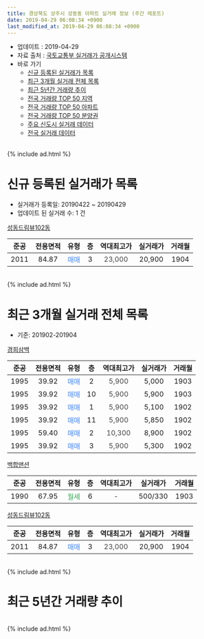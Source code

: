 ```yaml
---
title: 경상북도 상주시 성동동 아파트 실거래 정보 (주간 레포트)
date: 2019-04-29 06:08:34 +0900
last_modified_at: 2019-04-29 06:08:34 +0900
---
```


* 업데이트 : 2019-04-29
* 자료 출처 : [국토교통부 실거래가 공개시스템](http://rt.molit.go.kr)
* 바로 가기
    * [신규 등록된 실거래가 목록](#신규-등록된-실거래가-목록)
    * [최근 3개월 실거래 전체 목록](#최근-3개월-실거래-전체-목록)
    * [최근 5년간 거래량 추이](#최근-5년간-거래량-추이)
    * [전국 거래량 TOP 50 지역](https://inasie.github.io/apt-trade-info/최근-3개월-전국에서-가장-거래가-많이-발생한-지역)
    * [전국 거래량 TOP 50 아파트](https://inasie.github.io/apt-trade-info/최근-3개월-전국에서-가장-거래가-많이-발생한-아파트)
    * [전국 거래량 TOP 50 분양권](https://inasie.github.io/apt-trade-info/최근-3개월-전국에서-가장-거래가-많이-발생한-분양권)
    * [주요 신도시 실거래 데이터](https://inasie.github.io/apt-trade-info/주요-신도시)
    * [전국 실거래 데이터](https://inasie.github.io/apt-trade-info/전국)
<br>
{% include ad.html %}
<br>

# 신규 등록된 실거래가 목록
* 실거래가 등록일: 20190422 ~ 20190429
* 업데이트 된 실거래 수: 1 건


[성동드림뷰102동](https://search.naver.com/search.naver?query=%EA%B2%BD%EC%83%81%EB%B6%81%EB%8F%84+%EC%83%81%EC%A3%BC%EC%8B%9C+%EC%84%B1%EB%8F%99%EB%8F%99+%EC%84%B1%EB%8F%99%EB%93%9C%EB%A6%BC%EB%B7%B0102%EB%8F%99)

|준공|전용면적|유형|층|역대최고가|실거래가|거래월|
|:---:|:---:|:---:|:---:|:---:|:---:|:---:|
|2011|84.87|<span style="color:#4285f3">매매</span>|3|<span style="color:#444444">23,000</span>|20,900|1904|


<br>
{% include ad.html %}
<br>

# 최근 3개월 실거래 전체 목록
* 기준: 201902-201904


[경희삼백](https://search.naver.com/search.naver?query=%EA%B2%BD%EC%83%81%EB%B6%81%EB%8F%84+%EC%83%81%EC%A3%BC%EC%8B%9C+%EC%84%B1%EB%8F%99%EB%8F%99+%EA%B2%BD%ED%9D%AC%EC%82%BC%EB%B0%B1)

|준공|전용면적|유형|층|역대최고가|실거래가|거래월|
|:---:|:---:|:---:|:---:|:---:|:---:|:---:|
|1995|39.92|<span style="color:#4285f3">매매</span>|2|<span style="color:#444444">5,900</span>|5,000|1903|
|1995|39.92|<span style="color:#4285f3">매매</span>|10|<span style="color:#444444">5,900</span>|5,900|1903|
|1995|39.92|<span style="color:#4285f3">매매</span>|1|<span style="color:#444444">5,900</span>|5,100|1902|
|1995|39.92|<span style="color:#4285f3">매매</span>|11|<span style="color:#444444">5,900</span>|5,850|1902|
|1995|59.40|<span style="color:#4285f3">매매</span>|2|<span style="color:#444444">10,300</span>|8,900|1902|
|1995|39.92|<span style="color:#4285f3">매매</span>|3|<span style="color:#444444">5,900</span>|5,300|1902|

[백합맨션](https://search.naver.com/search.naver?query=%EA%B2%BD%EC%83%81%EB%B6%81%EB%8F%84+%EC%83%81%EC%A3%BC%EC%8B%9C+%EC%84%B1%EB%8F%99%EB%8F%99+%EB%B0%B1%ED%95%A9%EB%A7%A8%EC%85%98)

|준공|전용면적|유형|층|역대최고가|실거래가|거래월|
|:---:|:---:|:---:|:---:|:---:|:---:|:---:|
|1990|67.95|<span style="color:#34a853">월세</span>|6|<span style="color:#444444">-</span>|500/330|1903|

[성동드림뷰102동](https://search.naver.com/search.naver?query=%EA%B2%BD%EC%83%81%EB%B6%81%EB%8F%84+%EC%83%81%EC%A3%BC%EC%8B%9C+%EC%84%B1%EB%8F%99%EB%8F%99+%EC%84%B1%EB%8F%99%EB%93%9C%EB%A6%BC%EB%B7%B0102%EB%8F%99)

|준공|전용면적|유형|층|역대최고가|실거래가|거래월|
|:---:|:---:|:---:|:---:|:---:|:---:|:---:|
|2011|84.87|<span style="color:#4285f3">매매</span>|3|<span style="color:#444444">23,000</span>|20,900|1904|


<br>
{% include ad.html %}
<br>

# 최근 5년간 거래량 추이


<div style="width:100%;">
    <canvas id="deal_progress" height="200"></canvas>
</div>

<script>
new Chart(document.getElementById("deal_progress"), {
    type: 'line',
    data: {
        labels: ['201404','201405','201406','201407','201408','201409','201410','201411','201412','201501','201502','201503','201504','201505','201506','201507','201508','201509','201510','201511','201512','201601','201602','201603','201604','201605','201606','201607','201608','201609','201610','201611','201612','201701','201702','201703','201704','201705','201706','201707','201708','201709','201710','201711','201712','201801','201802','201803','201804','201805','201806','201807','201808','201809','201810','201811','201812','201901','201902','201903','201904'],
        datasets: [{
            label: '매매',
            pointRadius: 1,
            data: [3, 2, 2, 0, 0, 0, 7, 2, 3, 2, 1, 4, 3, 1, 0, 4, 2, 4, 2, 2, 0, 2, 2, 3, 6, 3, 6, 1, 4, 4, 1, 1, 1, 2, 2, 3, 1, 1, 1, 1, 1, 4, 0, 1, 3, 3, 0, 2, 1, 3, 2, 1, 3, 1, 3, 2, 2, 1, 4, 2, 1],
            borderColor: "rgba(255, 201, 14, 1)",
            backgroundColor: "rgba(255, 201, 14, 0.5)",
            fill: false,
            lineTension: 0
        },{
            label: '전월세',
            pointRadius: 1,
            data: [1, 0, 1, 0, 0, 1, 2, 1, 0, 1, 0, 0, 0, 1, 0, 0, 2, 1, 0, 0, 2, 0, 1, 0, 0, 1, 1, 0, 0, 0, 1, 0, 1, 0, 0, 0, 4, 0, 0, 0, 1, 0, 0, 1, 0, 2, 0, 0, 0, 0, 1, 0, 0, 0, 0, 0, 0, 1, 0, 1, 0],
            borderColor: "rgba(0, 141, 185, 1)",
            backgroundColor: "rgba(0, 141, 185, 0.5)",
            fill: false,
            lineTension: 0
        }
        ]
    },
    options: {
        responsive: true,
        title: {
            display: false
        },
        tooltips: {
            mode: 'index',
            intersect: false
        },
        hover: {
            mode: 'nearest',
            intersect: true
        },
        scales: {
            xAxes: [{
                display: true,
                scaleLabel: {
                    display: true,
                    labelString: '년/월'
                }
            }],
            yAxes: [{
                display: true,
                ticks: {
                    suggestedMin: 0,
                },
                scaleLabel: {
                    display: true,
                    labelString: '실거래 수'
                }
            }]
        }
    }
});

</script>


<br>
{% include ad.html %}
<br>

